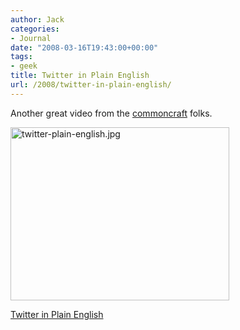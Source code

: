 ```yaml
---
author: Jack
categories:
- Journal
date: "2008-03-16T19:43:00+00:00"
tags:
- geek
title: Twitter in Plain English
url: /2008/twitter-in-plain-english/
---
```


Another great video from the [commoncraft][1] folks.

[<img src="/files/twitter-plain-english.jpg" alt="twitter-plain-english.jpg" border="0" width="350" height="277" />][2]

[Twitter in Plain English][2]

 [1]: http://www.commoncraft.com/
 [2]: http://www.commoncraft.com/Twitter